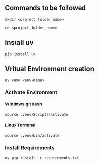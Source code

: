 ## Commands to be followed


```
mkdir <project_folder_name>
```

```
cd <project_folder_name>
```


## Install uv

```
pip install uv
```


## Vritual Environment creation

```
uv venv <env-name>
```

### Activate Environment

#### Windows git bash
```
source .venv/Scripts/activate
```

#### Linux Terminal
```
source .venv/bin/activate
```

### Install Requirements
```
uv pip install -r requirements.txt
```
